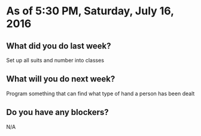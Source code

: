 # As of 5:30 PM, Saturday, July 16, 2016

## What did you do last week?

Set up all suits and number into classes

## What will you do next week?

Program something that can find what type of hand a person has been dealt

## Do you have any blockers?

N/A

